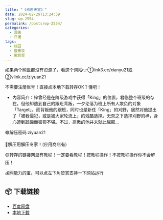 ```yaml
---
title: "《格差天堂》"
date: 2024-02-29T13:24:59
slug: wp-2554
permalink: /posts/wp-2554/
categories:
  - 漫画
  - 日漫
tags:
  - 校园
  - 腹黑攻
  - 傲娇受
---
```


如果两个网盘都没有资源了，看这个网站👉①link3.cc/xianyu21或②vlink.cc/ziyuan21

不需要注册账号！直接点本地下载转存OK？懂吧！

*   内容简介：梓曾经是在阶级游戏中获得「King」的位置，君临整个班级的存在。但他却遭到自己的跟班背叛，一夕沦落为班上所有人欺负的对象「Target」。而背叛他的跟班，同时也是新任「King」的刈野，居然对他提出了「被我侵犯，或是被大家轮流上」的残酷选择。无奈之下选择刈野的梓，身心遭到蹂躏而狼狈不堪。不过，高傲的他并未就此屈服…

🟢解压密码:ziyuan21

🔵解压用解压专家！(应用商店有)

🟡转存的链接网盘有教程！一定要看教程！按教程操作！不按教程操作你不会解压！

💰🈶能力的宝，可以点左下角赞赏支持一下网站运行

## 📦 下载链接
- [百度网盘](https://blziyuan21.com/pay-download/2554?key=1a2092319c&down_id=0)
- [本地下载](https://blziyuan21.com/pay-download/2554?key=1a2092319c&down_id=1)

